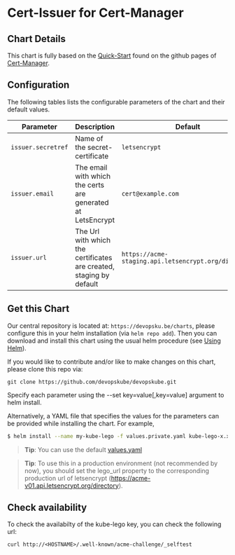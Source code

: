 # Cert-Issuer for Cert-Manager

## Chart Details

This chart is fully based on the [Quick-Start](https://github.com/jetstack/cert-manager/blob/master/docs/tutorials/acme/quick-start/index.rst) 
found on the github pages of [Cert-Manager](https://github.com/jetstack/cert-manager).

## Configuration

The following tables lists the configurable parameters of the chart and their default values.

|Parameter|Description|Default|
|---------|-----------|-------|
|`issuer.secretref`|Name of the secret-certificate|`letsencrypt`|
|`issuer.email`|The email with which the certs are generated at LetsEncrypt|`cert@example.com`|
|`issuer.url`|The Url with which the certificates are created, staging by default|`https://acme-staging.api.letsencrypt.org/directory`|

## Get this Chart

Our central repository is located at: `https://devopsku.be/charts`, please configure this in your helm installation (via `helm repo add`). Then you can download and install this chart using the usual helm procedure (see [Using Helm](https://github.com/kubernetes/helm/blob/master/docs/using_helm.md)).

If you would like to contribute and/or like to make changes on this chart, please clone this repo via:

`git clone https://github.com/devopskube/devopskube.git`

Specify each parameter using the --set key=value[,key=value] argument to helm install.

Alternatively, a YAML file that specifies the values for the parameters can be provided while installing the chart. For example,

```bash
$ helm install --name my-kube-lego -f values.private.yaml kube-lego-x.x.x.tgz
```

> **Tip**: You can use the default [values.yaml](https://github.com/devopskube/devopskube/blob/master/charts/kube-lego/values.yaml)

> **Tip**: To use this in a production environment (not recommended by now), you should set the lego_url property to the corresponding production url of letsencrypt (https://acme-v01.api.letsencrypt.org/directory).

## Check availability

To check the availabilty of the kube-lego key, you can check the following url:

```
curl http://<HOSTNAME>/.well-known/acme-challenge/_selftest
```
